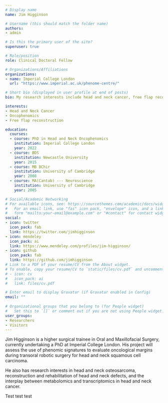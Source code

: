```yaml
---
# Display name
name: Jim Higginson

# Username (this should match the folder name)
authors:
- admin

# Is this the primary user of the site?
superuser: true

# Role/position
role: Clinical Doctoral Fellow

# Organizations/Affiliations
organizations:
- name: Imperial College London
  url: "https://www.imperial.ac.uk/phenome-centre/"

# Short bio (displayed in user profile at end of posts)
bio: My research interests include head and neck cancer, free flap reconstruction and the application of cancer metabolomics to head and neck cancer surgery.

interests:
- Head and Neck Cancer
- Oncophenomics
- Free flap reconstruction

education:
  courses:
  - course: PhD in Head and Neck Oncophenomics
    institution: Imperial College London
    year: 2022
  - course: BDS
    institution: Newcastle University
    year: 2015
  - course: MB BChir
    institution: University of Cambridge
    year: 2008
  - course: MA(Cantab) --- Neuroscience
    institution: University of Cambridge
    year: 2005

# Social/Academic Networking
# For available icons, see: https://sourcethemes.com/academic/docs/widgets/#icons
#   For an email link, use "fas" icon pack, "envelope" icon, and a link in the
#   form "mailto:your-email@example.com" or "#contact" for contact widget.
social:
- icon: twitter
  icon_pack: fab
  link: https://twitter.com/jimhigginson
- icon: mendeley
  icon_pack: ai
  link: https://www.mendeley.com/profiles/jim-higginson/
- icon: github
  icon_pack: fab
  link: https://github.com/jimhigginson
# Link to a PDF of your resume/CV from the About widget.
# To enable, copy your resume/CV to `static/files/cv.pdf` and uncomment the lines below.  
# - icon: cv
#   icon_pack: ai
#   link: files/cv.pdf

# Enter email to display Gravatar (if Gravatar enabled in Config)
email: ""
  
# Organizational groups that you belong to (for People widget)
#   Set this to `[]` or comment out if you are not using People widget.  
user_groups:
- Researchers
- Visitors
---
```


Jim Higginson is a higher surgical trainee in Oral and Maxillofacial Surgery, currently undertaking a PhD at Imperial College London. His project will assess the use of phenomic signatures to evaluate oncological margins during transoral robotic surgery for head and neck squamous cell carcinoma. 

He also has research interests in head and neck osteosarcoma, reconstruction and rehabilitation of head and neck defects, and the interplay between metabolomics and transcriptomics in head and neck cancer.

Test test test


